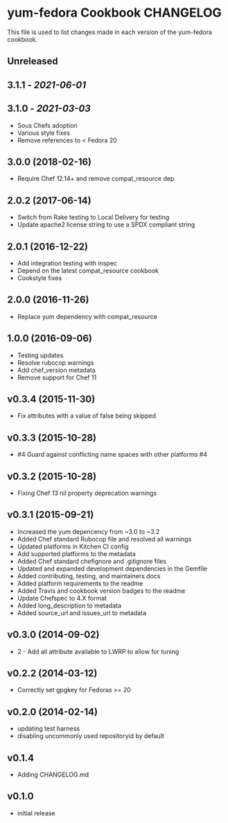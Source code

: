 # yum-fedora Cookbook CHANGELOG

This file is used to list changes made in each version of the yum-fedora cookbook.

## Unreleased

## 3.1.1 - *2021-06-01*

## 3.1.0 - *2021-03-03*

- Sous Chefs adoption
- Various style fixes
- Remove references to < Fedora 20

## 3.0.0 (2018-02-16)

- Require Chef 12.14+ and remove compat_resource dep

## 2.0.2 (2017-06-14)

- Switch from Rake testing to Local Delivery for testing
- Update apache2 license string to use a SPDX compliant string

## 2.0.1 (2016-12-22)

- Add integration testing with inspec
- Depend on the latest compat_resource cookbook
- Cookstyle fixes

## 2.0.0 (2016-11-26)

- Replace yum dependency with compat_resource

## 1.0.0 (2016-09-06)

- Testing updates
- Resolve rubocop warnings
- Add chef_version metadata
- Remove support for Chef 11

## v0.3.4 (2015-11-30)

- Fix attributes with a value of false being skipped

## v0.3.3 (2015-10-28)

- #4 Guard against conflicting name spaces with other platforms #4

## v0.3.2 (2015-10-28)

- Fixing Chef 13 nil property deprecation warnings

## v0.3.1 (2015-09-21)

- Increased the yum depencency from ~3.0 to ~3.2
- Added Chef standard Rubocop file and resolved all warnings
- Updated platforms in Kitchen CI config
- Add supported platforms to the metadata
- Added Chef standard chefignore and .gitignore files
- Updated and expanded development dependencies in the Gemfile
- Added contributing, testing, and maintainers docs
- Added platform requirements to the readme
- Added Travis and cookbook version badges to the readme
- Update Chefspec to 4.X format
- Added long_description to metadata
- Added source_url and issues_url to metadata

## v0.3.0 (2014-09-02)

- 2 - Add all attribute available to LWRP to allow for tuning

## v0.2.2 (2014-03-12)

- Correctly set gpgkey for Fedoras >= 20

## v0.2.0 (2014-02-14)

- updating test harness
- disabling uncommonly used repositoryid by default

## v0.1.4

- Adding CHANGELOG.md

## v0.1.0

- initial release
